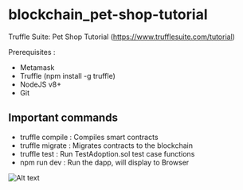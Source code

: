 # blockchain_pet-shop-tutorial
Truffle Suite: Pet Shop Tutorial
(https://www.trufflesuite.com/tutorial)

Prerequisites :
- Metamask
- Truffle (npm install -g truffle)
- NodeJS v8+
- Git

Important commands
-----
- truffle compile : Compiles smart contracts
- truffle migrate : Migrates contracts to the blockchain
- truffle test : Run TestAdoption.sol test case functions
- npm run dev : Run the dapp, will display to Browser

![Alt text](https://github.com/alexander-bui/pet-shop-tutorial/blob/main/dapp_preview.png?raw=true "Title")

